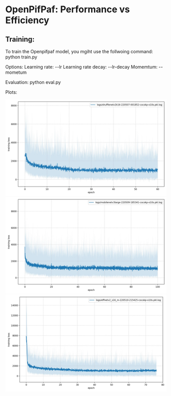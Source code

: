 # OpenPifPaf: Performance vs Efficiency<br />

## Training: 
To train the Openpifpaf model, you mgiht use the follwoing command:<br />
python train.py<br />

Options:
Learning rate: --lr 
Learning rate decay: --lr-decay
Momemtum: --mometum



Evaluation: python eval.py<br />


Plots:<br />

![ShuffleNet](all-images/shuffle/0008.jpeg) <br />
![MobileNet](all-images/mobile/0008.jpeg) <br />
![EfficientNet](all-images/effnet/0008.jpeg) <br />

